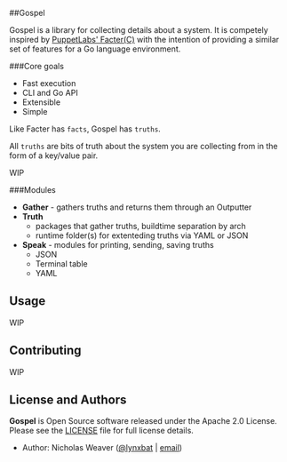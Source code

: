 ##Gospel

Gospel is a library for collecting details about a system. It is competely inspired by [PuppetLabs' Facter(C)](https://github.com/puppetlabs/facter) with the intention of providing a similar set of features for a Go language environment.

###Core goals

* Fast execution
* CLI and Go API
* Extensible
* Simple

Like Facter has `facts`, Gospel has `truths`.

All `truths` are bits of truth about the system you are collecting from in the form of a key/value pair.


WIP

###Modules

* **Gather** - gathers truths and returns them through an Outputter
* **Truth**
  * packages that gather truths, buildtime separation by arch
  * runtime folder(s) for extenteding truths via YAML or JSON
* **Speak** - modules for printing, sending, saving truths
  * JSON
  * Terminal table
  * YAML

## Usage

WIP

## Contributing

WIP

## License and Authors

**Gospel** is Open Source software released under the Apache 2.0 License. Please see the [LICENSE](LICENSE) file for full license details.

* Author: Nicholas Weaver ([@lynxbat](http://github.com/lynxbat) | [email](lynxbat@gmail.com))